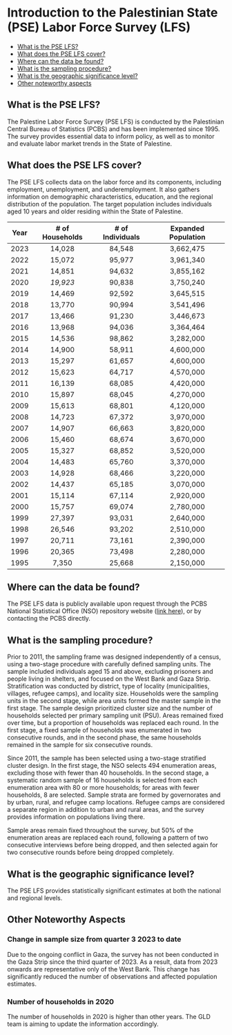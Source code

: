 # Introduction to the Palestinian State (PSE) Labor Force Survey (LFS)

- [What is the PSE LFS?](#what-is-the-pse-lfs)
- [What does the PSE LFS cover?](#what-does-the-pse-lfs-cover)
- [Where can the data be found?](#where-can-the-data-be-found)
- [What is the sampling procedure?](#what-is-the-sampling-procedure)
- [What is the geographic significance level?](#what-is-the-geographic-significance-level)
- [Other noteworthy aspects](#other-noteworthy-aspects)

## What is the PSE LFS?

The Palestine Labor Force Survey (PSE LFS) is conducted by the Palestinian Central Bureau of Statistics (PCBS) and has been implemented since 1995. The survey provides essential data to inform policy, as well as to monitor and evaluate labor market trends in the State of Palestine.

## What does the PSE LFS cover?

The PSE LFS collects data on the labor force and its components, including employment, unemployment, and underemployment. It also gathers information on demographic characteristics, education, and the regional distribution of the population. The target population includes individuals aged 10 years and older residing within the State of Palestine.

| **Year** | **# of Households** | **# of Individuals** | **Expanded Population** |
| :------: | :-------:           | :-------:            | :-------:               |
| 2023      | 14,028             | 84,548               |  3,662,475              | 
| 2022      | 15,072             | 95,977               |  3,961,340              | 
| 2021      | 14,851             | 94,632               |  3,855,162              | 
| 2020      | *19,923*           | 90,838               |  3,750,240              | 
| 2019      | 14,469             | 92,592               |  3,645,515              | 
| 2018      | 13,770             | 90,994               |  3,541,496              | 
| 2017      | 13,466             | 91,230               |  3,446,673              | 
| 2016      | 13,968             | 94,036               |  3,364,464              | 
| 2015      | 14,536             | 98,862               |  3,282,000              | 
| 2014 |   14,900        |   58,911    |    4,600,000        |
| 2013 |   15,297        |   61,657    |    4,600,000        |
| 2012 |   15,623        |   64,717    |    4,570,000        |
| 2011 |   16,139        |   68,085    |    4,420,000        |
| 2010 |   15,897        |   68,045    |    4,270,000        |
| 2009 |   15,613        |   68,801    |    4,120,000        |
| 2008 |   14,723        |   67,372    |    3,970,000        |
| 2007 |   14,907        |   66,663    |    3,820,000        |
| 2006 |   15,460        |   68,674    |    3,670,000        |
| 2005 |   15,327        |   68,852    |    3,520,000        |
| 2004 |   14,483        |   65,760    |    3,370,000        |
| 2003 |   14,928        |   68,466    |    3,220,000        |
| 2002 |   14,437        |   65,185    |    3,070,000        |
| 2001 |   15,114        |   67,114    |    2,920,000        |
| 2000 |   15,757        |   69,074    |    2,780,000        |
| 1999 |   27,397        |   93,031    |    2,640,000        |
| 1998 |   26,546        |   93,202    |    2,510,000        |
| 1997 |   20,711        |   73,161    |    2,390,000        |
| 1996 |   20,365        |   73,498    |    2,280,000        |
| 1995 |    7,350        |   25,668    |    2,150,000        |




## Where can the data be found?

The PSE LFS data is publicly available upon request through the PCBS National Statistical Office (NSO) repository website ([link here](https://www.pcbs.gov.ps/PCBS-Metadata-en-v5.2/index.php/catalog/?page=1&collection%5B%5D=Employment-Unemployment&ps=100)), or by contacting the PCBS directly.

## What is the sampling procedure?

Prior to 2011, the sampling frame was designed independently of a census, using a two-stage procedure with carefully defined sampling units. The sample included individuals aged 15 and above, excluding prisoners and people living in shelters, and focused on the West Bank and Gaza Strip. Stratification was conducted by district, type of locality (municipalities, villages, refugee camps), and locality size. Households were the sampling units in the second stage, while area units formed the master sample in the first stage. The sample design prioritized cluster size and the number of households selected per primary sampling unit (PSU). Areas remained fixed over time, but a proportion of households was replaced each round. In the first stage, a fixed sample of households was enumerated in two consecutive rounds, and in the second phase, the same households remained in the sample for six consecutive rounds.

Since 2011, the sample has been selected using a two-stage stratified cluster design. In the first stage, the NSO selects 494 enumeration areas, excluding those with fewer than 40 households. In the second stage, a systematic random sample of 16 households is selected from each enumeration area with 80 or more households; for areas with fewer households, 8 are selected. Sample strata are formed by governorates and by urban, rural, and refugee camp locations. Refugee camps are considered a separate region in addition to urban and rural areas, and the survey provides information on populations living there.

Sample areas remain fixed throughout the survey, but 50% of the enumeration areas are replaced each round, following a pattern of two consecutive interviews before being dropped, and then selected again for two consecutive rounds before being dropped completely.

## What is the geographic significance level?

The PSE LFS provides statistically significant estimates at both the national and regional levels.

## Other Noteworthy Aspects 

### Change in sample size from quarter 3 2023 to date

Due to the ongoing conflict in Gaza, the survey has not been conducted in the Gaza Strip since the third quarter of 2023. As a result, data from 2023 onwards are representative only of the West Bank. This change has significantly reduced the number of observations and affected population estimates.

### Number of households in 2020

The number of households in 2020 is higher than other years. The GLD team is aiming to update the information accordingly.


